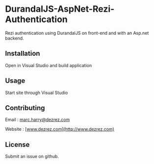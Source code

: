 # DurandalJS-AspNet-Rezi-Authentication

Rezi authentication using DurandalJS on front-end and with an Asp.net backend.

## Installation

Open in Visual Studio and build application

## Usage

Start site through Visual Studio

## Contributing

Email : marc.harry@dezrez.com

Website : [www.dezrez.com](http://www.dezrez.com)

## License

Submit an issue on github.
